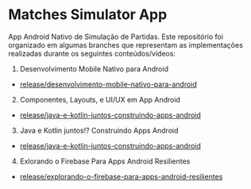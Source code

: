 # Matches Simulator App

App Android Nativo de Simulação de Partidas. Este repositório foi organizado em algumas branches que representam as implementações realizadas durante os seguintes conteúdos/vídeos:

1. Desenvolvimento Mobile Nativo para Android
  -  [release/desenvolvimento-mobile-nativo-para-android]()

2. Componentes, Layouts, e UI/UX em App Android
  -   [release/java-e-kotlin-juntos-construindo-apps-android](https://github.com/lgustavogz/matches-simulator-app/tree/release/componentes-layouts-ui-ux-em-apps-android)

3. Java e Kotlin juntos!? Construindo Apps Android
  -   [release/java-e-kotlin-juntos-construindo-apps-android](https://github.com/lgustavogz/matches-simulator-app/tree/release/java-e-kotlin-juntos-construindo-apps-android)

4. Exlorando o Firebase Para Apps Android Resilientes
  - [release/explorando-o-firebase-para-apps-android-resilientes](https://github.com/lgustavogz/matches-simulator-app/tree/release/explorando-o-firebase-para-apps-android-resilientes)
